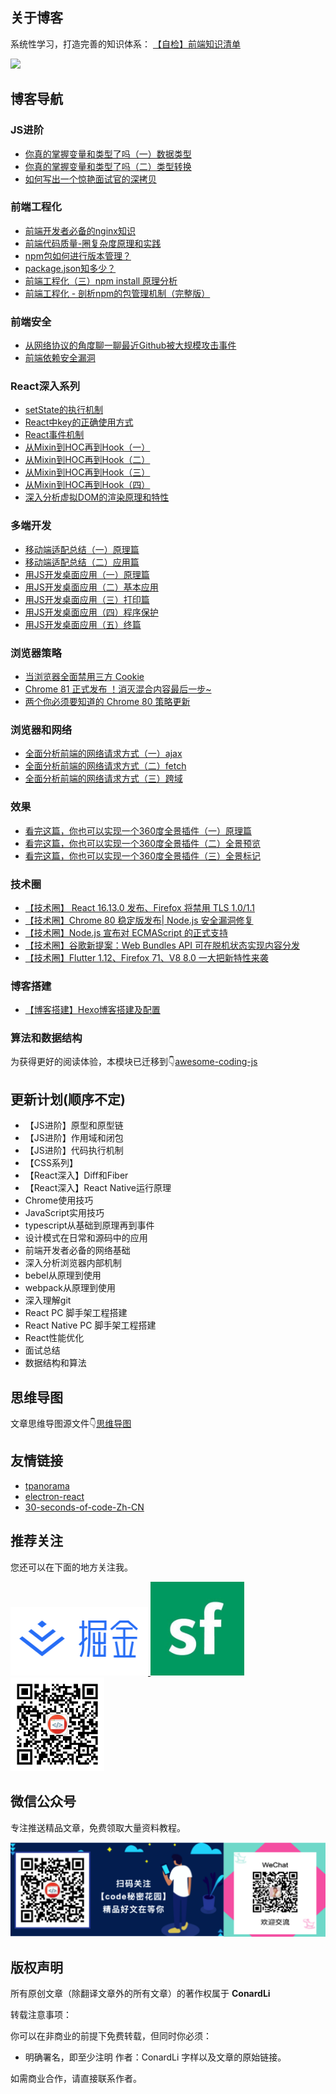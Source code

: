
## 关于博客

系统性学习，打造完善的知识体系： [【自检】前端知识清单](http://www.conardli.top/blog/article/综合/【自检】前端知识清单.html)


![](https://lsqimg-1257917459.cos.ap-beijing.myqcloud.com/blog/%E7%9F%A5%E8%AF%86%E4%BD%93%E7%B3%BB.png)

## 博客导航

### JS进阶

- [你真的掌握变量和类型了吗（一）数据类型](http://www.conardli.top/blog/article/JS进阶/你真的掌握变量和类型了吗（一）数据类型.html)
- [你真的掌握变量和类型了吗（二）类型转换](http://www.conardli.top/blog/article/JS进阶/你真的掌握变量和类型了吗（二）类型转换.html)
- [如何写出一个惊艳面试官的深拷贝](http://www.conardli.top/blog/article/JS进阶/如何写出一个惊艳面试官的深拷贝.html)


### 前端工程化

- [前端开发者必备的nginx知识](http://www.conardli.top/blog/article/前端工程化/前端开发者必备的nginx知识.html)
- [前端代码质量-圈复杂度原理和实践](http://www.conardli.top/blog/article/前端工程化/前端代码质量-圈复杂度原理和实践.html)
- [npm包如何进行版本管理？](http://www.conardli.top/blog/article/%E5%89%8D%E7%AB%AF%E5%B7%A5%E7%A8%8B%E5%8C%96/%E5%89%8D%E7%AB%AF%E5%B7%A5%E7%A8%8B%E5%8C%96%EF%BC%88%E4%B8%80%EF%BC%89npm%E5%8C%85%E5%A6%82%E4%BD%95%E8%BF%9B%E8%A1%8C%E7%89%88%E6%9C%AC%E7%AE%A1%E7%90%86%EF%BC%9F.html)
- [package.json知多少？](http://www.conardli.top/blog/article/前端工程化/前端工程化（二）package.json知多少？.html)
- [前端工程化（三）npm install 原理分析](http://www.conardli.top/blog/article/前端工程化/前端工程化（三）npminstall原理分析.html)
- [前端工程化 - 剖析npm的包管理机制（完整版）](http://www.conardli.top/blog/article/前端工程化/前端工程化-剖析npm的包管理机制（完整版）.html)

### 前端安全

- [从网络协议的角度聊一聊最近Github被大规模攻击事件](http://www.conardli.top/blog/article/前端安全/从网络协议的角度聊一聊最近Github被大规模攻击事件.html)
- [前端依赖安全漏洞](http://www.conardli.top/blog/article/前端安全/依赖安全漏洞.html)



### React深入系列

- [setState的执行机制](http://www.conardli.top/blog/article/React深入系列/setState的执行机制.html)
- [React中key的正确使用方式](http://www.conardli.top/blog/article/React深入系列/React中key的正确使用方式.html)
- [React事件机制](http://www.conardli.top/blog/article/React深入系列/React事件机制.html)
- [从Mixin到HOC再到Hook（一）](http://www.conardli.top/blog/article/React深入系列/从Mixin到HOC再到Hook（一）.html)
- [从Mixin到HOC再到Hook（二）](http://www.conardli.top/blog/article/React深入系列/从Mixin到HOC再到Hook（二）.html)
- [从Mixin到HOC再到Hook（三）](http://www.conardli.top/blog/article/React深入系列/从Mixin到HOC再到Hook（三）.html)
- [从Mixin到HOC再到Hook（四）](http://www.conardli.top/blog/article/React深入系列/从Mixin到HOC再到Hook（四）.html)
- [深入分析虚拟DOM的渲染原理和特性](http://www.conardli.top/blog/article/React深入系列/深入分析虚拟DOM的渲染原理和特性.html)

### 多端开发

- [移动端适配总结（一）原理篇](http://www.conardli.top/blog/article/多端开发/移动端适配总结（一）原理篇.html)
- [移动端适配总结（二）应用篇](http://www.conardli.top/blog/article/多端开发/移动端适配总结（二）应用篇.html)
- [用JS开发桌面应用（一）原理篇](http://www.conardli.top/blog/article/多端开发/用JS开发桌面应用（一）原理篇.html)
- [用JS开发桌面应用（二）基本应用](http://www.conardli.top/blog/article/多端开发/用JS开发桌面应用（二）基本应用.html)
- [用JS开发桌面应用（三）打印篇](http://www.conardli.top/blog/article/多端开发/用JS开发桌面应用（三）打印篇.html)
- [用JS开发桌面应用（四）程序保护](http://www.conardli.top/blog/article/多端开发/用JS开发桌面应用（四）程序保护.html)
- [用JS开发桌面应用（五）终篇](http://www.conardli.top/blog/article/多端开发/用JS开发桌面应用（五）终篇.html)

### 浏览器策略

- [当浏览器全面禁用三方 Cookie](./浏览器策略/当浏览器全面禁用三方Cookie.html)
- [Chrome 81 正式发布 ！消灭混合内容最后一步~](http://www.conardli.top/blog/article/浏览器策略/chrome81.html)
- [两个你必须要知道的 Chrome 80 策略更新](http://www.conardli.top/blog/article/浏览器策略/两个你必须要知道的Chrome80策略更新.html)


### 浏览器和网络

- [全面分析前端的网络请求方式（一）ajax](http://www.conardli.top/blog/article/浏览器和网络/全面分析前端的网络请求方式（一）ajax.html)
- [全面分析前端的网络请求方式（二）fetch](http://www.conardli.top/blog/article/浏览器和网络/全面分析前端的网络请求方式（二）fetch.html)
- [全面分析前端的网络请求方式（三）跨域](http://www.conardli.top/blog/article/浏览器和网络/全面分析前端的网络请求方式（三）跨域.html)



### 效果

- [看完这篇，你也可以实现一个360度全景插件（一）原理篇](http://www.conardli.top/blog/article/效果/看完这篇，你也可以实现一个360度全景插件（一）原理篇.html)
- [看完这篇，你也可以实现一个360度全景插件（二）全景预览](http://www.conardli.top/blog/article/效果/看完这篇，你也可以实现一个360度全景插件（二）全景预览.html)
- [看完这篇，你也可以实现一个360度全景插件（三）全景标记](http://www.conardli.top/blog/article/效果/看完这篇，你也可以实现一个360度全景插件（三）全景标记.html)

### 技术圈

- [【技术圈】 React 16.13.0 发布、Firefox 将禁用 TLS 1.0/1.1](http://www.conardli.top/blog/article/【技术圈】第5期.html)
- [【技术圈】Chrome 80 稳定版发布| Node.js 安全漏洞修复](http://www.conardli.top/blog/article/技术圈/【技术圈】第4期.html)
- [【技术圈】Node.js 宣布对 ECMAScript 的正式支持](http://www.conardli.top/blog/article/技术圈/【技术圈】第1期.html)
- [【技术圈】谷歌新提案：Web Bundles API 可在脱机状态实现内容分发](http://www.conardli.top/blog/article/技术圈/【技术圈】第2期.html)
- [【技术圈】Flutter 1.12、Firefox 71、V8 8.0 一大把新特性来袭](http://www.conardli.top/blog/article/技术圈/【技术圈】第3期.html)


### 博客搭建

- [【博客搭建】Hexo博客搭建及配置](http://www.conardli.top/blog/article/博客搭建/【博客搭建】个人博客搭建及配置.html)

### 算法和数据结构

为获得更好的阅读体验，本模块已迁移到👇[awesome-coding-js](https://github.com/ConardLi/awesome-coding-js)

## 更新计划(顺序不定)

- 【JS进阶】原型和原型链
- 【JS进阶】作用域和闭包
- 【JS进阶】代码执行机制
- 【CSS系列】
- 【React深入】Diff和Fiber
- 【React深入】React Native运行原理
- Chrome使用技巧
- JavaScript实用技巧
- typescript从基础到原理再到事件
- 设计模式在日常和源码中的应用
- 前端开发者必备的网络基础
- 深入分析浏览器内部机制
- bebel从原理到使用
- webpack从原理到使用
- 深入理解git
- React PC 脚手架工程搭建
- React Native PC 脚手架工程搭建
- React性能优化
- 面试总结
- 数据结构和算法

## 思维导图

文章思维导图源文件👇[思维导图](/mindMapping)


## 友情链接

- [tpanorama](https://github.com/ConardLi/tpanorama)
- [electron-react](https://github.com/ConardLi/electron-react)
- [30-seconds-of-code-Zh-CN](https://github.com/ConardLi/30-seconds-of-code-Zh-CN)


## 推荐关注


您还可以在下面的地方关注我。

<a href="https://juejin.im/user/5bea27965188250edf4ad8b7" >
  <img src="./img/juejin.png"  width="220px" height="110px" /> 
</a>

<a href="https://segmentfault.com/u/conardli" class="item" >
  <img src="./img/segmentfault.jpg" width="150px" height="150px" />
</a>

<a href="https://mp.weixin.qq.com/s/dYZEHTgqvxGV7mL99JuxRQ" class="item" >
  <img src="./img/gongzhonghao.png" width="150"  height="150" />
</a>


## 微信公众号

专注推送精品文章，免费领取大量资料教程。

![](./img/gzh.png)


## 版权声明

所有原创文章（除翻译文章外的所有文章）的著作权属于 **ConardLi**

转载注意事项：

你可以在非商业的前提下免费转载，但同时你必须：

- 明确署名，即至少注明 作者：ConardLi 字样以及文章的原始链接。

如需商业合作，请直接联系作者。